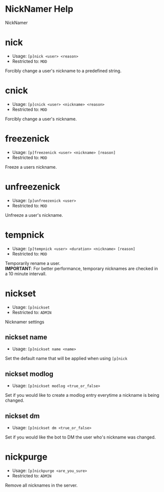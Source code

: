 # NickNamer Help

NickNamer

# nick
 - Usage: `[p]nick <user> <reason> `
 - Restricted to: `MOD`

Forcibly change a user's nickname to a predefined string.

# cnick
 - Usage: `[p]cnick <user> <nickname> <reason> `
 - Restricted to: `MOD`

Forcibly change a user's nickname.

# freezenick
 - Usage: `[p]freezenick <user> <nickname> [reason] `
 - Restricted to: `MOD`

Freeze a users nickname.

# unfreezenick
 - Usage: `[p]unfreezenick <user> `
 - Restricted to: `MOD`

Unfreeze a user's nickname.

# tempnick
 - Usage: `[p]tempnick <user> <duration> <nickname> [reason] `
 - Restricted to: `MOD`

Temporarily rename a user.<br/>**IMPORTANT**: For better performance, temporary nicknames are checked in a 10 minute intervall.

# nickset
 - Usage: `[p]nickset `
 - Restricted to: `ADMIN`

Nicknamer settings

## nickset name
 - Usage: `[p]nickset name <name> `

Set the default name that will be applied when using ``[p]nick``

## nickset modlog
 - Usage: `[p]nickset modlog <true_or_false> `

Set if you would like to create a modlog entry everytime a nickname is being changed.

## nickset dm
 - Usage: `[p]nickset dm <true_or_false> `

Set if you would like the bot to DM the user who's nickname was changed.

# nickpurge
 - Usage: `[p]nickpurge <are_you_sure> `
 - Restricted to: `ADMIN`

Remove all nicknames in the server.

